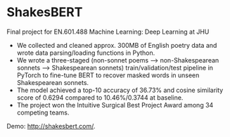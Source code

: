 # ShakesBERT
Final project for EN.601.488 Machine Learning: Deep Learning at JHU

- We collected and cleaned approx. 300MB of English poetry data and wrote data parsing/loading functions in Python.
- We wrote a three-staged (non-sonnet poems --> non-Shakespearean sonnets --> Shakespearean sonnets) train/validation/test pipeline in PyTorch to fine-tune BERT to recover masked words in unseen Shakespearean sonnets.
- The model achieved a top-10 accuracy of 36.73\% and cosine similarity score of 0.6294 compared to 10.46\%/0.3744 at baseline.
- The project won the Intuitive Surgical Best Project Award among 34 competing teams.

Demo: http://shakesbert.com/.
